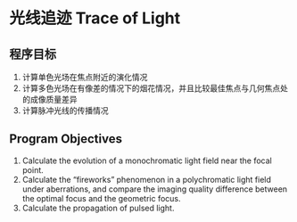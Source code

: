 # 光线追迹  Trace of Light
## 程序目标
1. 计算单色光场在焦点附近的演化情况
2. 计算多色光场在有像差的情况下的烟花情况，并且比较最佳焦点与几何焦点处的成像质量差异
3. 计算脉冲光线的传播情况

## Program Objectives  
1. Calculate the evolution of a monochromatic light field near the focal point.  
2. Calculate the “fireworks” phenomenon in a polychromatic light field under aberrations, and compare the imaging quality difference between the optimal focus and the geometric focus.  
3. Calculate the propagation of pulsed light.
